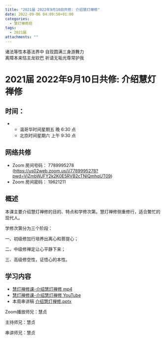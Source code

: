 ```yaml
---
title: "2021届 2022年9月10日共修: 介绍慧灯禅修"
date: 2022-09-06 04:09:50+01:00
categories:
  - 慧灯禅修班
tags:
  - 2021届
attachments: ""
---
```

<!--StartFragment-->

诸法等性本基法界中 自现圆满三身游舞力\
离障本来怙主龙钦巴 祈请无垢光尊常护我

# 2021届 2022年9月10日共修: 介绍慧灯禅修

<!--EndFragment-->

<!--EndFragment-->

## 时间：

* * 温哥华时间星期五 晚 6:30 点
  * 北京时间星期六 上午 9:30 点

## 网络共修

* Zoom 房间号码： 7789995278 (<https://us02web.zoom.us/j/7789995278?pwd=VjZmbWJFY2k2K0E5RVB2cTNIQmhqUT09>)
* Zoom 房间密码： 19621211

## 概述

<!--StartFragment-->

本课主要介绍慧灯禅修的目的、特点和学修次第。慧灯禅修侧重修行，适合繁忙的现代人。 

学修次第分为三个阶段： 

一、初级修加行培养出离心和菩提心； 

二、中级修禅定让心平静下来； 

三、高级修空性，证悟心的本性。

<!--EndFragment-->

<!--StartFragment-->

## 学习内容

* [慧灯禅修课-介绍慧灯禅修 mp4](http://huidengchanxiu.net/jmy/%e6%85%a7%e7%81%af%e7%a6%85%e4%bf%ae%e8%af%be/%e6%85%a7%e7%81%af%e7%a6%85%e4%bf%ae%e8%af%be%e7%ac%ac%e4%b8%89%e5%86%8c/00%20%e6%85%a7%e7%81%af%e7%a6%85%e4%bf%ae%e8%af%be%20%e4%bb%8b%e7%bb%8d%e6%85%a7%e7%81%af%e7%a6%85%e4%bf%ae.mp4)
* [慧灯禅修课-介绍慧灯禅修 YouTube](https://www.youtube.com/watch?v=n8LZApW8ZFo&list=PLQU9iXcMduTfoo8rKZhj69k-OOas8C1Of)
* 本周串讲稿  <!--StartFragment-->[介绍慧灯禅修.pptx](blob:https://huidengvan.netlify.app/8800cc29-5351-44c1-b148-dc1398457d57)

<!--StartFragment-->

Zoom播放师兄：慧贞

主持师兄：慧贞

串讲师兄：慧贞

<!--EndFragment-->